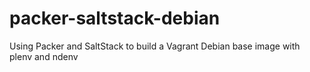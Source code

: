# packer-saltstack-debian
Using Packer and SaltStack to build a Vagrant Debian base image with plenv and ndenv
